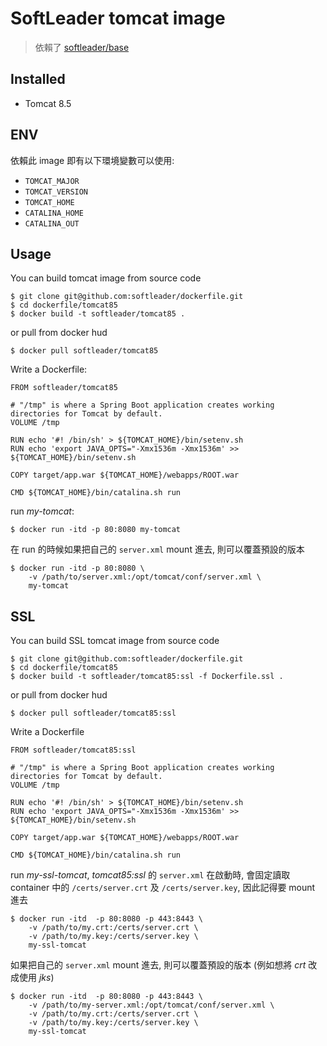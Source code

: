 # SoftLeader tomcat image

> 依賴了 [softleader/base](https://github.com/softleader/dockerfile/tree/master/base)

## Installed

- Tomcat 8.5

## ENV

依賴此 image 即有以下環境變數可以使用:

- `TOMCAT_MAJOR`
- `TOMCAT_VERSION`
- `TOMCAT_HOME`
- `CATALINA_HOME`
- `CATALINA_OUT`

## Usage

You can build tomcat image from source code

```
$ git clone git@github.com:softleader/dockerfile.git
$ cd dockerfile/tomcat85
$ docker build -t softleader/tomcat85 .
```

or pull from docker hud

```
$ docker pull softleader/tomcat85
```

Write a Dockerfile:

```
FROM softleader/tomcat85

# "/tmp" is where a Spring Boot application creates working directories for Tomcat by default.
VOLUME /tmp

RUN echo '#! /bin/sh' > ${TOMCAT_HOME}/bin/setenv.sh
RUN echo 'export JAVA_OPTS="-Xmx1536m -Xmx1536m' >> ${TOMCAT_HOME}/bin/setenv.sh

COPY target/app.war ${TOMCAT_HOME}/webapps/ROOT.war

CMD ${TOMCAT_HOME}/bin/catalina.sh run
```

run *my-tomcat*:

```
$ docker run -itd -p 80:8080 my-tomcat
```

在 run 的時候如果把自己的 `server.xml` mount 進去, 則可以覆蓋預設的版本

```
$ docker run -itd -p 80:8080 \
    -v /path/to/server.xml:/opt/tomcat/conf/server.xml \
    my-tomcat
```

## SSL

You can build SSL tomcat image from source code

```
$ git clone git@github.com:softleader/dockerfile.git
$ cd dockerfile/tomcat85
$ docker build -t softleader/tomcat85:ssl -f Dockerfile.ssl .
```

or pull from docker hud

```
$ docker pull softleader/tomcat85:ssl
```

Write a Dockerfile

```
FROM softleader/tomcat85:ssl

# "/tmp" is where a Spring Boot application creates working directories for Tomcat by default.
VOLUME /tmp

RUN echo '#! /bin/sh' > ${TOMCAT_HOME}/bin/setenv.sh
RUN echo 'export JAVA_OPTS="-Xmx1536m -Xmx1536m' >> ${TOMCAT_HOME}/bin/setenv.sh

COPY target/app.war ${TOMCAT_HOME}/webapps/ROOT.war

CMD ${TOMCAT_HOME}/bin/catalina.sh run
```

run *my-ssl-tomcat*, *tomcat85:ssl* 的 `server.xml` 在啟動時, 會固定讀取 container 中的 `/certs/server.crt` 及 `/certs/server.key`, 因此記得要 mount 進去

```
$ docker run -itd  -p 80:8080 -p 443:8443 \
    -v /path/to/my.crt:/certs/server.crt \
    -v /path/to/my.key:/certs/server.key \
    my-ssl-tomcat
```

如果把自己的 `server.xml` mount 進去, 則可以覆蓋預設的版本 (例如想將 *crt* 改成使用 *jks*)

```
$ docker run -itd  -p 80:8080 -p 443:8443 \
    -v /path/to/my-server.xml:/opt/tomcat/conf/server.xml \
    -v /path/to/my.crt:/certs/server.crt \
    -v /path/to/my.key:/certs/server.key \
    my-ssl-tomcat
```
